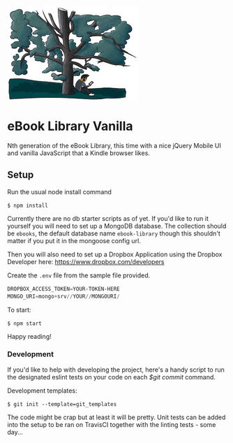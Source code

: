 ![tree-drawing](/public/images/drawing-tree.jpg)

# eBook Library Vanilla

 Nth generation of the eBook Library, this time with a nice jQuery Mobile UI and vanilla JavaScript that a Kindle browser likes.

## Setup

Run the usual node install command 
```
$ npm install
```

Currently there are no db starter scripts as of yet. If you'd like to run it yourself you will need to set up a MongoDB database. The collection should be `ebooks`, the default database name `ebook-library` though this shouldn't matter if you put it in the mongoose config url.

Then you will also need to set up a Dropbox Application using the Dropbox Developer here: https://www.dropbox.com/developers

Create the `.env` file from the sample file provided.

```PowerShell
DROPBOX_ACCESS_TOKEN=YOUR-TOKEN-HERE
MONGO_URI=mongo+srv//YOUR//MONGOURI/
```

To start:
```
$ npm start
```

Happy reading! 

### Development

If you'd like to help with developing the project, here's a handy script to run the designated eslint tests on your code on each _$git commit_ command.

Development templates:
```
$ git init --template=git_templates
```
The code might be crap but at least it will be pretty. Unit tests can be added into the setup to be ran on TravisCI together with the linting tests - some day...

